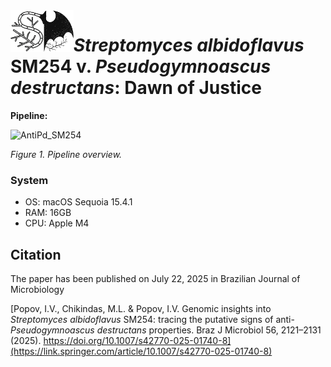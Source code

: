 <img src="https://github.com/PopovIILab/AntiPd_SM254/blob/main/imgs/SvP.png" align="left" width = 20%/>

# _Streptomyces albidoflavus_ SM254 v. _Pseudogymnoascus destructans_: Dawn of Justice

**Pipeline:**

![AntiPd_SM254](https://github.com/user-attachments/assets/8c68cdff-7f36-4d4d-8782-488f927d7a12)

_Figure 1. Pipeline overview._

### System

- OS: macOS Sequoia 15.4.1
- RAM: 16GB
- CPU: Apple M4

## **Citation**

The paper has been published on July 22, 2025 in Brazilian Journal of Microbiology

[Popov, I.V., Chikindas, M.L. & Popov, I.V. Genomic insights into *Streptomyces albidoflavus* SM254: tracing the putative signs of anti-*Pseudogymnoascus destructans* properties. Braz J Microbiol 56, 2121–2131 (2025). https://doi.org/10.1007/s42770-025-01740-8](https://link.springer.com/article/10.1007/s42770-025-01740-8)

